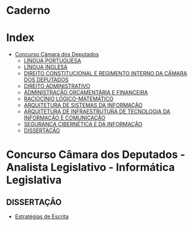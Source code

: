 # Caderno

# Index
- [Concurso Câmara dos Deputados](#id-section1)
    - [LÍNGUA PORTUGUESA](camara/portugues.md)
    - [LÍNGUA INGLESA](camara/ingles.md)
    - [DIREITO CONSTITUCIONAL E REGIMENTO INTERNO DA CÂMARA DOS DEPUTADOS](camara/direito_constitucional.md)
    - [DIREITO ADMINISTRATIVO](camara/direito_adm.md)
    - [ADMINISTRAÇÃO ORÇAMENTÁRIA E FINANCEIRA](camara/adm_orcamentaria.md)
    - [RACIOCÍNIO LÓGICO-MATEMÁTICO](camara/raciocinio_logico.md)
    - [ARQUITETURA DE SISTEMAS DA INFORMAÇÃO](camara/arq_sistemas_info.md)
    - [ARQUITETURA DE INFRAESTRUTURA DE TECNOLOGIA DA INFORMAÇÃO E COMUNICAÇÃO](camara/infra.md)
    - [SEGURANÇA CIBERNÉTICA E DA INFORMAÇÃO](camara/seguranca.md)
    - [DISSERTAÇÃO](#id-dissertacao)


<div id='id-concurso-camara'/>

# Concurso Câmara dos Deputados - Analista Legislativo - Informática Legislativa

<div id='id-portugues'/>

## DISSERTAÇÃO

- [Estratégias de Escrita](https://www.youtube.com/watch?v=v_naTxbWZGc) 
